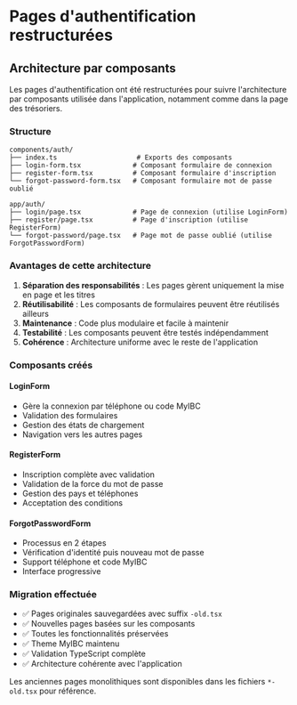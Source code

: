 # Pages d'authentification restructurées

## Architecture par composants

Les pages d'authentification ont été restructurées pour suivre l'architecture par composants utilisée dans l'application, notamment comme dans la page des trésoriers.

### Structure

```
components/auth/
├── index.ts                    # Exports des composants
├── login-form.tsx             # Composant formulaire de connexion
├── register-form.tsx          # Composant formulaire d'inscription
└── forgot-password-form.tsx   # Composant formulaire mot de passe oublié

app/auth/
├── login/page.tsx             # Page de connexion (utilise LoginForm)
├── register/page.tsx          # Page d'inscription (utilise RegisterForm)
└── forgot-password/page.tsx   # Page mot de passe oublié (utilise ForgotPasswordForm)
```

### Avantages de cette architecture

1. **Séparation des responsabilités** : Les pages gèrent uniquement la mise en page et les titres
2. **Réutilisabilité** : Les composants de formulaires peuvent être réutilisés ailleurs
3. **Maintenance** : Code plus modulaire et facile à maintenir
4. **Testabilité** : Les composants peuvent être testés indépendamment
5. **Cohérence** : Architecture uniforme avec le reste de l'application

### Composants créés

#### LoginForm
- Gère la connexion par téléphone ou code MyIBC
- Validation des formulaires
- Gestion des états de chargement
- Navigation vers les autres pages

#### RegisterForm
- Inscription complète avec validation
- Validation de la force du mot de passe
- Gestion des pays et téléphones
- Acceptation des conditions

#### ForgotPasswordForm
- Processus en 2 étapes
- Vérification d'identité puis nouveau mot de passe
- Support téléphone et code MyIBC
- Interface progressive

### Migration effectuée

- ✅ Pages originales sauvegardées avec suffix `-old.tsx`
- ✅ Nouvelles pages basées sur les composants
- ✅ Toutes les fonctionnalités préservées
- ✅ Theme MyIBC maintenu
- ✅ Validation TypeScript complète
- ✅ Architecture cohérente avec l'application

Les anciennes pages monolithiques sont disponibles dans les fichiers `*-old.tsx` pour référence.
